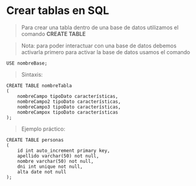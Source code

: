 # Crear tablas en SQL

> Para crear una tabla dentro de una base de datos 
> utilizamos el comando **CREATE TABLE** 

> Nota: para poder interactuar con una base de datos 
> debemos activarla primero
> para activar la base de datos usamos el comando
 
    USE nombreBase;


> Sintaxis:

    CREATE TABLE nombreTabla  
    (  
        nombreCampo tipoDato características,    
        nombreCampo2 tipoDato características,   
        nombreCampo3 tipoDato características,   
        nombreCampox tipoDato características
    );  

> Ejemplo práctico: 

    CREATE TABLE personas  
    (  
        id int auto_increment primary key,    
        apellido varchar(50) not null,    
        nombre varchar(50) not null,    
        dni int unique not null,    
        alta date not null    
    );   

